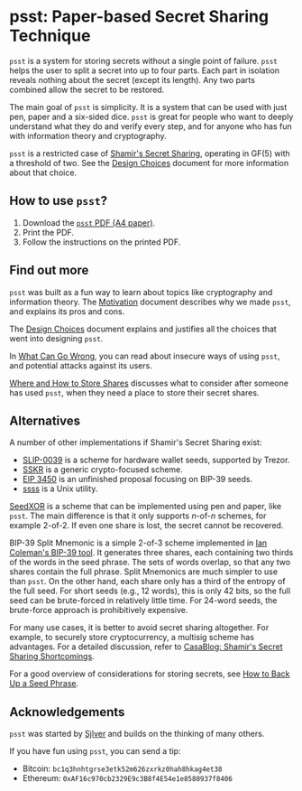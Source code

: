 # psst: Paper-based Secret Sharing Technique

`psst` is a system for storing secrets without a single point of failure. `psst`
helps the user to split a secret into up to four parts. Each part in isolation
reveals nothing about the secret (except its length). Any two parts combined
allow the secret to be restored.

The main goal of `psst` is simplicity. It is a system that can be used with just
pen, paper and a six-sided dice. `psst` is great for people who want to deeply
understand what they do and verify every step, and for anyone who has fun with
information theory and cryptography.

`psst` is a restricted case of
[Shamir's Secret Sharing](https://en.wikipedia.org/wiki/Shamir%27s_secret_sharing),
operating in GF(5) with a threshold of two. See the
[Design Choices](docs/design-choices.md) document for more information about that
choice.

## How to use `psst`?

1. Download the [`psst` PDF (A4 paper)](docs/psst-worksheet.pdf).
2. Print the PDF.
3. Follow the instructions on the printed PDF.

## Find out more

`psst` was built as a fun way to learn about topics like cryptography and
information theory. The [Motivation](docs/motivation.md) document describes why
we made `psst`, and explains its pros and cons.

The [Design Choices](docs/design-choices.md) document explains and justifies all
the choices that went into designing `psst`.

In [What Can Go Wrong](docs/what-can-go-wrong.md), you can read about insecure
ways of using `psst`, and potential attacks against its users.

[Where and How to Store Shares](docs/storing-shares.md) discusses what to
consider after someone has used `psst`, when they need a place to store their
secret shares.

## Alternatives

A number of other implementations if Shamir's Secret Sharing exist:

- [SLIP-0039](https://github.com/satoshilabs/slips/blob/master/slip-0039.md)
  is a scheme for hardware wallet seeds, supported by Trezor.
- [SSKR](https://github.com/BlockchainCommons/Research/blob/master/papers/bcr-2020-011-sskr.md)
  is a generic crypto-focused scheme.
- [EIP 3450](https://eips.ethereum.org/EIPS/eip-3450) is an unfinished proposal
  focusing on BIP-39 seeds.
- [ssss](http://point-at-infinity.org/ssss/) is a Unix utility.

[SeedXOR](https://seedxor.com/) is a scheme that can be implemented using pen
and paper, like `psst`. The main difference is that it only supports _n_-of-_n_
schemes, for example 2-of-2. If even one share is lost, the secret cannot be
recovered.

BIP-39 Split Mnemonic is a simple 2-of-3 scheme implemented in
[Ian Coleman's BIP-39 tool](https://iancoleman.io/bip39/). It generates three
shares, each containing two thirds of the words in the seed phrase. The sets of
words overlap, so that any two shares contain the full phrase. Split Mnemonics
are much simpler to use than `psst`. On the other hand, each share only has a
third of the entropy of the full seed. For short seeds (e.g., 12 words), this is
only 42 bits, so the full seed can be brute-forced in relatively little time.
For 24-word seeds, the brute-force approach is prohibitively expensive.

For many use cases, it is better to avoid secret sharing altogether. For
example, to securely store cryptocurrency, a multisig scheme has advantages. For
a detailed discussion, refer to
[CasaBlog: Shamir's Secret Sharing Shortcomings](https://blog.keys.casa/shamirs-secret-sharing-security-shortcomings/).

For a good overview of considerations for storing secrets, see
[How to Back Up a Seed Phrase](https://blog.lopp.net/how-to-back-up-a-seed-phrase/).

## Acknowledgements

`psst` was started by [Sjlver](https://github.com/Sjlver) and builds on the
thinking of many others.

If you have fun using `psst`, you can send a tip:

- Bitcoin: `bc1q3hnhtgrse3etk52m626zxrkz0hah8hkag4et38`
- Ethereum: `0xAF16c970cb2329E9c3B8f4E54e1e8580937f8406`
